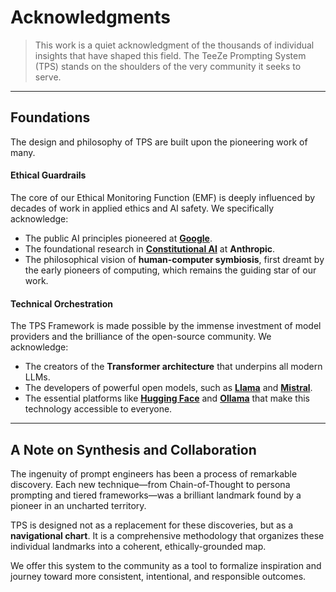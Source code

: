 # Acknowledgments

> This work is a quiet acknowledgment of the thousands of individual insights that have shaped this field. The TeeZe Prompting System (TPS) stands on the shoulders of the very community it seeks to serve.

---

## Foundations

The design and philosophy of TPS are built upon the pioneering work of many.

#### Ethical Guardrails
The core of our Ethical Monitoring Function (EMF) is deeply influenced by decades of work in applied ethics and AI safety. We specifically acknowledge:
*   The public AI principles pioneered at **[Google](https://ai.google/responsibility/principles/)**.
*   The foundational research in **[Constitutional AI](https://www.anthropic.com/news/claudes-constitution)** at **Anthropic**.
*   The philosophical vision of **human-computer symbiosis**, first dreamt by the early pioneers of computing, which remains the guiding star of our work.

#### Technical Orchestration
The TPS Framework is made possible by the immense investment of model providers and the brilliance of the open-source community. We acknowledge:
*   The creators of the **Transformer architecture** that underpins all modern LLMs.
*   The developers of powerful open models, such as **[Llama](https://ai.meta.com/llama/)** and **[Mistral](https://mistral.ai/)**.
*   The essential platforms like **[Hugging Face](https://huggingface.co/)** and **[Ollama](https://ollama.com/)** that make this technology accessible to everyone.

---

## A Note on Synthesis and Collaboration

The ingenuity of prompt engineers has been a process of remarkable discovery. Each new technique—from Chain-of-Thought to persona prompting and tiered frameworks—was a brilliant landmark found by a pioneer in an uncharted territory.

TPS is designed not as a replacement for these discoveries, but as a **navigational chart**. It is a comprehensive methodology that organizes these individual landmarks into a coherent, ethically-grounded map.

We offer this system to the community as a tool to formalize inspiration and journey toward more consistent, intentional, and responsible outcomes.
